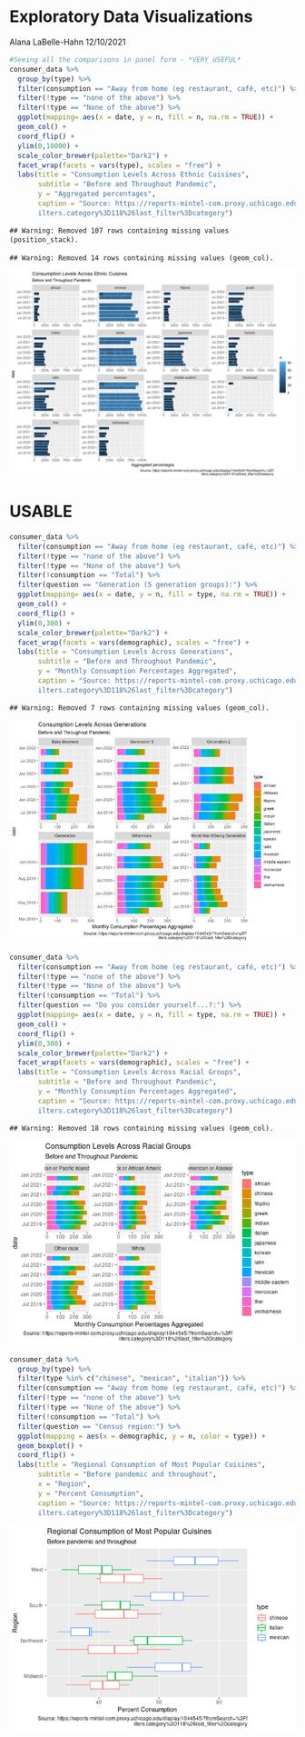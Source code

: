 Exploratory Data Visualizations
================
Alana LaBelle-Hahn
12/10/2021

``` r
#Seeing all the comparisons in panel form - *VERY USEFUL*
consumer_data %>%
  group_by(type) %>%
  filter(consumption == "Away from home (eg restaurant, café, etc)") %>%
  filter(!type == "none of the above") %>%
  filter(!type == "None of the above") %>%
  ggplot(mapping= aes(x = date, y = n, fill = n, na.rm = TRUE)) + 
  geom_col() +
  coord_flip() +
  ylim(0,10000) +
  scale_color_brewer(palette="Dark2") +
  facet_wrap(facets = vars(type), scales = "free") + 
  labs(title = "Consumption Levels Across Ethnic Cuisines",
       subtitle = "Before and Throughout Pandemic",
       y = "Aggregated percentages",
       caption = "Source: https://reports-mintel-com.proxy.uchicago.edu/display/1044545/?fromSearch=%3Ff
       ilters.category%3D118%26last_filter%3Dcategory")
```

    ## Warning: Removed 107 rows containing missing values (position_stack).

    ## Warning: Removed 14 rows containing missing values (geom_col).

![](Exploratory-Data-Visualizations_files/figure-gfm/Consumption%20across%20time-1.png)<!-- -->

# USABLE

``` r
consumer_data %>%
  filter(consumption == "Away from home (eg restaurant, café, etc)") %>%
  filter(!type == "none of the above") %>%
  filter(!type == "None of the above") %>%
  filter(!consumption == "Total") %>%
  filter(question == "Generation (5 generation groups):") %>%
  ggplot(mapping= aes(x = date, y = n, fill = type, na.rm = TRUE)) + 
  geom_col() +
  coord_flip() +
  ylim(0,300) +
  scale_color_brewer(palette="Dark2") +
  facet_wrap(facets = vars(demographic), scales = "free") + 
  labs(title = "Consumption Levels Across Generations",
       subtitle = "Before and Throughout Pandemic",
       y = "Monthly Consumption Percentages Aggregated",
       caption = "Source: https://reports-mintel-com.proxy.uchicago.edu/display/1044545/?fromSearch=%3Ff
       ilters.category%3D118%26last_filter%3Dcategory")
```

    ## Warning: Removed 7 rows containing missing values (geom_col).

![](Exploratory-Data-Visualizations_files/figure-gfm/Measures%20across%20generations-1.png)<!-- -->

``` r
consumer_data %>%
  filter(consumption == "Away from home (eg restaurant, café, etc)") %>%
  filter(!type == "none of the above") %>%
  filter(!type == "None of the above") %>%
  filter(!consumption == "Total") %>%
  filter(question == "Do you consider yourself...?:") %>%
  ggplot(mapping= aes(x = date, y = n, fill = type, na.rm = TRUE)) + 
  geom_col() +
  coord_flip() +
  ylim(0,300) +
  scale_color_brewer(palette="Dark2") +
  facet_wrap(facets = vars(demographic), scales = "free") + 
  labs(title = "Consumption Levels Across Racial Groups",
       subtitle = "Before and Throughout Pandemic",
       y = "Monthly Consumption Percentages Aggregated",
       caption = "Source: https://reports-mintel-com.proxy.uchicago.edu/display/1044545/?fromSearch=%3Ff
       ilters.category%3D118%26last_filter%3Dcategory")
```

    ## Warning: Removed 18 rows containing missing values (geom_col).

![](Exploratory-Data-Visualizations_files/figure-gfm/Measures%20across%20Racial%20Category-1.png)<!-- -->

``` r
consumer_data %>%
  group_by(type) %>%
  filter(type %in% c("chinese", "mexican", "italian")) %>%
  filter(consumption == "Away from home (eg restaurant, café, etc)") %>%
  filter(!type == "none of the above") %>%
  filter(!type == "None of the above") %>%
  filter(!consumption == "Total") %>%
  filter(question == "Census region:") %>%
  ggplot(mapping = aes(x = demographic, y = n, color = type)) +
  geom_boxplot() + 
  coord_flip() + 
  labs(title = "Regional Consumption of Most Popular Cuisines",
       subtitle = "Before pandemic and throughout", 
       x = "Region", 
       y = "Percent Consumption",
       caption = "Source: https://reports-mintel-com.proxy.uchicago.edu/display/1044545/?fromSearch=%3Ff
       ilters.category%3D118%26last_filter%3Dcategory")
```

![](Exploratory-Data-Visualizations_files/figure-gfm/Boxplot%20of%20most%20pop%20by%20region-1.png)<!-- -->
